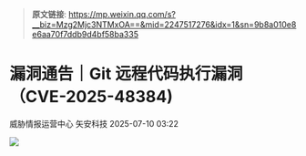 > **原文链接**: https://mp.weixin.qq.com/s?__biz=Mzg2Mjc3NTMxOA==&mid=2247517276&idx=1&sn=9b8a010e8e6aa70f7ddb9d4bf58ba335

#  漏洞通告｜Git 远程代码执行漏洞（CVE-2025-48384)  
威胁情报运营中心  矢安科技   2025-07-10 03:22  
  
![](https://mmbiz.qpic.cn/mmbiz_png/U9q5QO5nvTQs3llb5ltEOznHtiaHeCMehXoriarl0tjUDtsGpIORPrpumBcGkGVQIrjqfkkEI0SbXqyGoibPJLvag/640?wx_fmt=png&from=appmsg "")  
  
  
